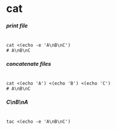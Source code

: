 # cat

##### print file

```

cat <(echo -e 'A\nB\nC')
# A\nB\nC

```

##### concatenate files

```

cat <(echo 'A') <(echo 'B') <(echo 'C')
# A\nB\nC

```

##### C\nB\nA

```

tac <(echo -e 'A\nB\nC')

```

